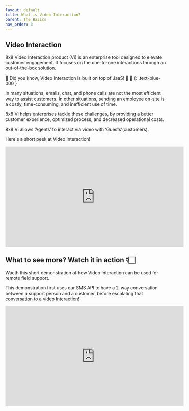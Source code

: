 ```yaml
---
layout: default
title: What is Video Interaction?
parent: The Basics
nav_order: 3
---
```


## Video Interaction

8x8 Video Interaction product (Vi) is an enterprise tool designed to elevate customer engagement. It focuses on the one-to-one interactions through an out-of-the-box solution.

📘  Did you know, Video Interaction is built on top of JaaS! 🎷 🚀
{: .text-blue-000 }

In many situations, emails, chat, and phone calls are not the most efficient way to assist customers. In other situations, sending an employee on-site is a costly, time-consuming, and inefficient use of time.  

8x8 Vi helps enterprises tackle these challenges, by providing a better customer experience, optimized process, and decreased operational costs.  

8x8 Vi allows ‘Agents’ to interact via video with ‘Guests’(customers).

Here's a short peek at Video Interaction!

<iframe width="560" height="315" src="https://www.youtube.com/embed/9fAxq6u8-wA" title="YouTube video player" frameborder="0" allow="accelerometer; autoplay; clipboard-write; encrypted-media; gyroscope; picture-in-picture" allowfullscreen></iframe>

## What to see more? Watch it in action 👇🏻

Wacth this short demonstration of how Video Interaction can be used for remote field support.

This demonstration first uses our SMS API to have a 2-way conversation between a support person and a customer, before escalating that conversation to a video Interaction!

<iframe width="560" height="315" src="https://www.youtube.com/embed/8Fq2rSM4i3w" title="YouTube video player" frameborder="0" allow="accelerometer; autoplay; clipboard-write; encrypted-media; gyroscope; picture-in-picture" allowfullscreen></iframe>
